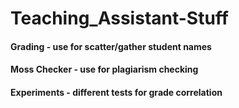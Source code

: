 # Teaching_Assistant-Stuff

#### Grading - use for scatter/gather student names
#### Moss Checker - use for plagiarism checking
#### Experiments - different tests for grade correlation
